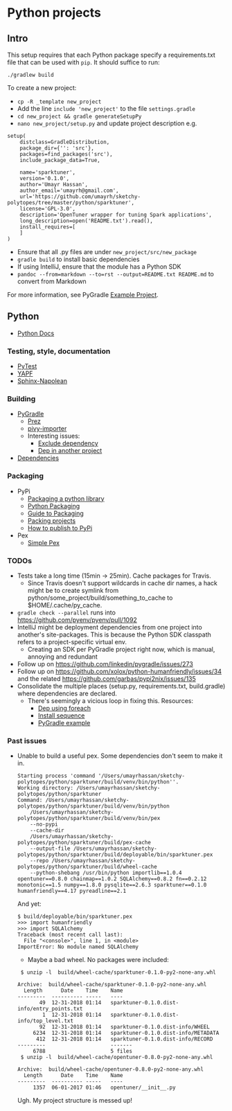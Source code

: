 # Python projects

## Intro

This setup requires that each Python package specify
a requirements.txt file that can be used with `pip`. It should suffice to run:

`./gradlew build`

To create a new project:

* `cp -R _template new_project`
* Add the line `include 'new_project'` to the file `settings.gradle`
* `cd new_project && gradle generateSetupPy`
* `nano new_project/setup.py` and update project description e.g.
```
setup(
    distclass=GradleDistribution,
    package_dir={'': 'src'},
    packages=find_packages('src'),
    include_package_data=True,

    name='sparktuner',
    version='0.1.0',
    author='Umayr Hassan',
    author_email='umayrh@gmail.com',
    url='https://github.com/umayrh/sketchy-polytopes/tree/master/python/sparktuner',
    license='GPL-3.0',
    description='OpenTuner wrapper for tuning Spark applications',
    long_description=open('README.txt').read(),
    install_requires=[
    ]
)
```
* Ensure that all .py files are under `new_project/src/new_package`
* `gradle build` to install basic dependencies
* If using IntelliJ, ensure that the module has a Python SDK
* `pandoc --from=markdown --to=rst --output=README.txt README.md` to convert from Markdown

For more information, see PyGradle [Example Project](https://github.com/linkedin/pygradle/tree/master/examples/example-project).

## Python

* [Python Docs](https://docs.python.org/2.7/contents.html)

### Testing, style, documentation

* [PyTest](https://docs.pytest.org/en/latest/goodpractices.html#test-discovery)
* [YAPF](https://github.com/google/yapf)
* [Sphinx-Napolean](http://sphinxcontrib-napoleon.readthedocs.io/en/latest/index.html)

### Building

* [PyGradle](https://github.com/linkedin/pygradle)
  * [Prez](https://www.slideshare.net/StephenHolsapple/pythongradle-57668227)
  * [pivy-importer](https://github.com/linkedin/pygradle/blob/master/docs/pivy-importer.md)
  * Interesting issues:
    * [Exclude dependency](https://github.com/linkedin/pygradle/issues/96)
    * [Dep in another project](https://github.com/linkedin/pygradle/issues/218)
* [Dependencies](https://necromuralist.github.io/posts/pip-tools-and-pipdeptree/)

### Packaging

* PyPi
  * [Packaging a python library](https://blog.ionelmc.ro/2014/05/25/python-packaging/)
  * [Python Packaging](http://python-packaging.readthedocs.io/en/latest/index.html)
  * [Guide to Packaging](http://the-hitchhikers-guide-to-packaging.readthedocs.io/en/latest/index.html)
  * [Packing projects](https://packaging.python.org/tutorials/packaging-projects/)
  * [How to publish to PyPi](https://blog.jetbrains.com/pycharm/2017/05/how-to-publish-your-package-on-pypi/)
* Pex
  * [Simple Pex](https://idle.run/simple-pex)

### TODOs

* Tests take a long time (15min -> 25min). Cache packages for Travis.
  * Since Travis doesn't support wildcards in cache dir names, a hack might be to
    create symlink from python/some_project/build/something_to_cache to 
    $HOME/.cache/py_cache.
* `gradle check --parallel` runs into https://github.com/pyenv/pyenv/pull/1092
* IntelliJ might be deployment dependencies from one project into another's
site-packages. This is because the Python SDK classpath refers to a project-specific
virtual env.
  * Creating an SDK per PyGradle project right now, which is manual, annoying and redundant
* Follow up on https://github.com/linkedin/pygradle/issues/273
* Follow up on https://github.com/xolox/python-humanfriendly/issues/34 and the related
https://github.com/garbas/pypi2nix/issues/135
* Consolidate the multiple places (setup.py, requirements.txt, build.gradle) where
dependencies are declared.
  * There's seemingly a vicious loop in fixing this. Resources: 
    * [Dep using foreach](https://hackernoon.com/android-how-to-add-gradle-dependencies-using-foreach-c4cbcc070458)
    * [Install sequence](https://github.com/linkedin/pygradle/issues/75)
    * [PyGradle example](https://github.com/linkedin/pygradle/blob/master/examples/example-project/build.gradle)

### Past issues

* Unable to build a useful pex. Some dependencies don't seem to make it in.
    ```
    Starting process 'command '/Users/umayrhassan/sketchy-polytopes/python/sparktuner/build/venv/bin/python''. 
    Working directory: /Users/umayrhassan/sketchy-polytopes/python/sparktuner 
    Command: /Users/umayrhassan/sketchy-polytopes/python/sparktuner/build/venv/bin/python 
        /Users/umayrhassan/sketchy-polytopes/python/sparktuner/build/venv/bin/pex 
        --no-pypi 
        --cache-dir 
        /Users/umayrhassan/sketchy-polytopes/python/sparktuner/build/pex-cache 
        --output-file /Users/umayrhassan/sketchy-polytopes/python/sparktuner/build/deployable/bin/sparktuner.pex 
        --repo /Users/umayrhassan/sketchy-polytopes/python/sparktuner/build/wheel-cache 
        --python-shebang /usr/bin/python importlib==1.0.4 opentuner==0.8.0 chainmap==1.0.2 SQLAlchemy==0.8.2 fn==0.2.12 monotonic==1.5 numpy==1.8.0 pysqlite==2.6.3 sparktuner==0.1.0 humanfriendly==4.17 pyreadline==2.1
    ```
    And yet:
    ```
    $ build/deployable/bin/sparktuner.pex
    >>> import humanfriendly
    >>> import SQLAlchemy
    Traceback (most recent call last):
      File "<console>", line 1, in <module>
    ImportError: No module named SQLAlchemy
    ```
  * Maybe a bad wheel. No packages were included:
  ```
   $ unzip -l  build/wheel-cache/sparktuner-0.1.0-py2-none-any.whl

  Archive:  build/wheel-cache/sparktuner-0.1.0-py2-none-any.whl
    Length      Date    Time    Name
  ---------  ---------- -----   ----
         49  12-31-2018 01:14   sparktuner-0.1.0.dist-info/entry_points.txt
          1  12-31-2018 01:14   sparktuner-0.1.0.dist-info/top_level.txt
         92  12-31-2018 01:14   sparktuner-0.1.0.dist-info/WHEEL
       6234  12-31-2018 01:14   sparktuner-0.1.0.dist-info/METADATA
        412  12-31-2018 01:14   sparktuner-0.1.0.dist-info/RECORD
  ---------                     -------
       6788                     5 files
   $ unzip -l  build/wheel-cache/opentuner-0.8.0-py2-none-any.whl

  Archive:  build/wheel-cache/opentuner-0.8.0-py2-none-any.whl
    Length      Date    Time    Name
  ---------  ---------- -----   ----
       1357  06-01-2017 01:46   opentuner/__init__.py

  ```
  Ugh. My project structure is messed up!
  
